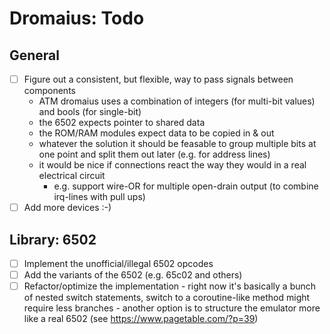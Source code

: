 # Dromaius: Todo

## General
- [ ] Figure out a consistent, but flexible, way to pass signals between components
	- ATM dromaius uses a combination of integers (for multi-bit values) and bools (for single-bit)
	- the 6502 expects pointer to shared data
	- the ROM/RAM modules expect data to be copied in & out
	- whatever the solution it should be feasable to group multiple bits at one point and split them out later (e.g. for address lines)
	- it would be nice if connections react the way they would in a real electrical circuit
		- e.g. support wire-OR for multiple open-drain output (to combine irq-lines with pull ups)
- [ ] Add more devices :-)

## Library: 6502
- [ ] Implement the unofficial/illegal 6502 opcodes
- [ ] Add the variants of the 6502 (e.g. 65c02 and others)
- [ ] Refactor/optimize the implementation
		- right now it's basically a bunch of nested switch statements, switch to a coroutine-like method might require less branches
		- another option is to structure the emulator more like a real 6502 (see https://www.pagetable.com/?p=39)
